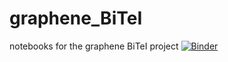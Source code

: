 # graphene_BiTeI
notebooks for the graphene BiTeI project
[![Binder](http://mybinder.org/badge.svg)](http://mybinder.org/repo/oroszl/graphene_BiTeI)
